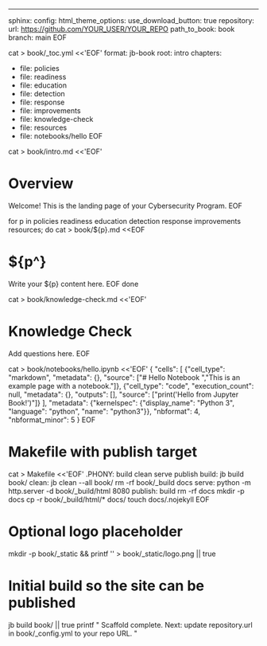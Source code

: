 ---
sphinx:
config:
html_theme_options:
use_download_button: true
repository:
url: https://github.com/YOUR_USER/YOUR_REPO
path_to_book: book
branch: main
EOF


cat > book/_toc.yml <<'EOF'
format: jb-book
root: intro
chapters:
- file: policies
- file: readiness
- file: education
- file: detection
- file: response
- file: improvements
- file: knowledge-check
- file: resources
- file: notebooks/hello
EOF


cat > book/intro.md <<'EOF'
# Overview


Welcome! This is the landing page of your Cybersecurity Program.
EOF


for p in policies readiness education detection response improvements resources; do
cat > book/${p}.md <<EOF
# ${p^}


Write your ${p} content here.
EOF
done


cat > book/knowledge-check.md <<'EOF'
# Knowledge Check


Add questions here.
EOF


cat > book/notebooks/hello.ipynb <<'EOF'
{
"cells": [
{"cell_type": "markdown", "metadata": {}, "source": ["# Hello Notebook
","This is an example page with a notebook."]},
{"cell_type": "code", "execution_count": null, "metadata": {}, "outputs": [], "source": ["print('Hello from Jupyter Book!')"]}
],
"metadata": {"kernelspec": {"display_name": "Python 3", "language": "python", "name": "python3"}},
"nbformat": 4,
"nbformat_minor": 5
}
EOF


# Makefile with publish target
cat > Makefile <<'EOF'
.PHONY: build clean serve publish
build:
jb build book/
clean:
jb clean --all book/
rm -rf book/_build docs
serve:
python -m http.server -d book/_build/html 8080
publish: build
rm -rf docs
mkdir -p docs
cp -r book/_build/html/* docs/
touch docs/.nojekyll
EOF


# Optional logo placeholder
mkdir -p book/_static && printf '' > book/_static/logo.png || true


# Initial build so the site can be published
jb build book/ || true
printf "
Scaffold complete. Next: update repository.url in book/_config.yml to your repo URL.
"
